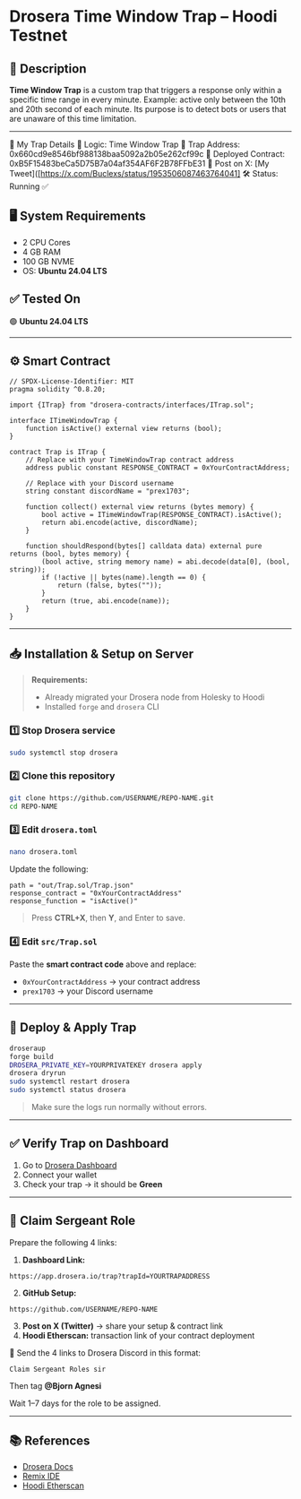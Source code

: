 # Drosera Time Window Trap – Hoodi Testnet

## 📌 Description
**Time Window Trap** is a custom trap that triggers a response only within a specific time range in every minute.
Example: active only between the 10th and 20th second of each minute.
Its purpose is to detect bots or users that are unaware of this time limitation.

---
🧪 My Trap Details
🧠 Logic: Time Window Trap
📍 Trap Address: 0x660cd9e8546bf988138baa5092a2b05e262cf99c
📜 Deployed Contract: 0xB5F15483beCa5D75B7a04af354AF6F2B78FFbE31
📸 Post on X: [My Tweet]([https://x.com/Buclexs/status/1953506087463764041]
🛠 Status: Running ✅

## 🖥️ System Requirements
- 2 CPU Cores
- 4 GB RAM
- 100 GB NVME
- OS: **Ubuntu 24.04 LTS**

## ✅ Tested On
🟢 **Ubuntu 24.04 LTS**

---

## ⚙️ Smart Contract

```solidity
// SPDX-License-Identifier: MIT
pragma solidity ^0.8.20;

import {ITrap} from "drosera-contracts/interfaces/ITrap.sol";

interface ITimeWindowTrap {
    function isActive() external view returns (bool);
}

contract Trap is ITrap {
    // Replace with your TimeWindowTrap contract address
    address public constant RESPONSE_CONTRACT = 0xYourContractAddress;

    // Replace with your Discord username
    string constant discordName = "prex1703";

    function collect() external view returns (bytes memory) {
        bool active = ITimeWindowTrap(RESPONSE_CONTRACT).isActive();
        return abi.encode(active, discordName);
    }

    function shouldRespond(bytes[] calldata data) external pure returns (bool, bytes memory) {
        (bool active, string memory name) = abi.decode(data[0], (bool, string));
        if (!active || bytes(name).length == 0) {
            return (false, bytes(""));
        }
        return (true, abi.encode(name));
    }
}
```

---

## 📥 Installation & Setup on Server

> **Requirements:**
> - Already migrated your Drosera node from Holesky to Hoodi
> - Installed `forge` and `drosera` CLI

### 1️⃣ Stop Drosera service
```bash
sudo systemctl stop drosera
```

### 2️⃣ Clone this repository
```bash
git clone https://github.com/USERNAME/REPO-NAME.git
cd REPO-NAME
```

### 3️⃣ Edit `drosera.toml`
```bash
nano drosera.toml
```
Update the following:
```
path = "out/Trap.sol/Trap.json"
response_contract = "0xYourContractAddress"
response_function = "isActive()"
```
> Press **CTRL+X**, then **Y**, and Enter to save.

### 4️⃣ Edit `src/Trap.sol`
Paste the **smart contract code** above and replace:
- `0xYourContractAddress` → your contract address
- `prex1703` → your Discord username

---

## 🚀 Deploy & Apply Trap

```bash
droseraup
forge build
DROSERA_PRIVATE_KEY=YOURPRIVATEKEY drosera apply
drosera dryrun
sudo systemctl restart drosera
sudo systemctl status drosera
```

> Make sure the logs run normally without errors.

---

## ✅ Verify Trap on Dashboard

1. Go to [Drosera Dashboard](https://app.drosera.io)
2. Connect your wallet
3. Check your trap → it should be **Green**

---

## 🏅 Claim Sergeant Role

Prepare the following 4 links:
1. **Dashboard Link:**
```
https://app.drosera.io/trap?trapId=YOURTRAPADDRESS
```
2. **GitHub Setup:**
```
https://github.com/USERNAME/REPO-NAME
```
3. **Post on X (Twitter)** → share your setup & contract link
4. **Hoodi Etherscan:** transaction link of your contract deployment

📩 Send the 4 links to Drosera Discord in this format:
```
Claim Sergeant Roles sir
```
Then tag **@Bjorn Agnesi**

Wait 1–7 days for the role to be assigned.

---

## 📚 References
- [Drosera Docs](https://docs.drosera.io)
- [Remix IDE](https://remix.ethereum.org)
- [Hoodi Etherscan](https://hoodi.etherscan.io)
